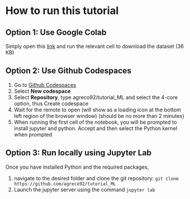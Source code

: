 # How to run this tutorial

## Option 1: Use Google Colab

Simply open this [link](https://colab.research.google.com/github/agreco92/tutorial_ML/blob/main/heart_failure_analysis_full_2024.ipynb) and run the relevant cell to download the dataset (36 KB)

## Option 2: Use Github Codespaces

1. Go to [Github Codespaces](https://github.com/codespaces "link")
2. Select **New codespace**
3. Select **Repository**, type agreco92/tutorial_ML and select the 4-core option, thus Create codespace
4. Wait for the remote to open (will show as a loading icon at the bottom left region of the browser window) (should be no more than 2 minutes)
5. When running the first cell of the notebook, you will be prompted to install jupyter and python. Accept and then select the Python kernel when prompted

## Option 3: Run locally using Jupyter Lab

Once you have installed Python and the required packages,

1. navigate to the desired folder and clone the git repository: `git clone https://github.com/agreco92/tutorial_ML`
2. Launch the jupyter server using the command `jupyter lab`

